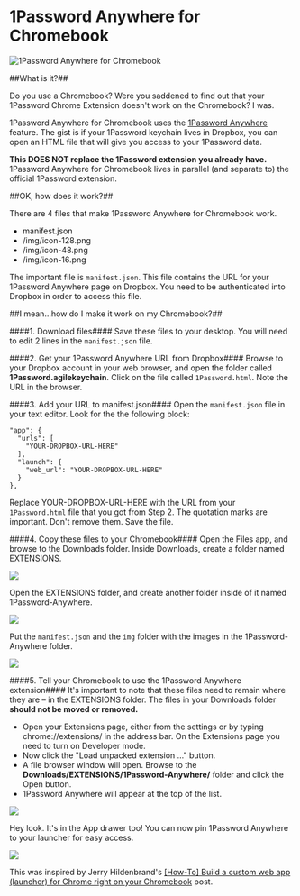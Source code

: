 1Password Anywhere for Chromebook
=============

<img src="http://asianmack.com/github/01-1Password.png" alt="1Password Anywhere for Chromebook" />

##What is it?##

Do you use a Chromebook? Were you saddened to find out that your 1Password Chrome Extension doesn't work on the Chromebook? I was.

1Password Anywhere for Chromebook uses the [1Password Anywhere](http://help.agilebits.com/1Password3/1passwordanywhere.html) feature. The gist is if your 1Password keychain lives in Dropbox, you can open an HTML file that will give you access to your 1Password data.

**This DOES NOT replace the 1Password extension you already have.** 1Password Anywhere for Chromebook lives in parallel (and separate to) the official 1Password extension.


##OK, how does it work?##

There are 4 files that make 1Password Anywhere for Chromebook work.

* manifest.json
* /img/icon-128.png
* /img/icon-48.png
* /img/icon-16.png

The important file is ```manifest.json```. This file contains the URL for your 1Password Anywhere page on Dropbox. You need to be authenticated into Dropbox in order to access this file.

##I mean...how do I make it work on my Chromebook?##

####1. Download files####
Save these files to your desktop. You will need to edit 2 lines in the ```manifest.json``` file.

####2. Get your 1Password Anywhere URL from Dropbox####
Browse to your Dropbox account in your web browser, and open the folder called **1Password.agilekeychain**. Click on the file called ```1Password.html```. Note the URL in the browser.

####3. Add your URL to manifest.json####
Open the ```manifest.json``` file in your text editor. Look for the the following block:

```
"app": {
  "urls": [
    "YOUR-DROPBOX-URL-HERE"
  ],
  "launch": {
    "web_url": "YOUR-DROPBOX-URL-HERE"
  }
},
```

Replace YOUR-DROPBOX-URL-HERE with the URL from your ```1Password.html``` file that you got from Step 2. The quotation marks are important. Don't remove them. Save the file.

####4. Copy these files to your Chromebook####
Open the Files app, and browse to the Downloads folder. Inside Downloads, create a folder named EXTENSIONS.

<img src="http://asianmack.com/github/02-1Password.jpg" />

Open the EXTENSIONS folder, and create another folder inside of it named 1Password-Anywhere.

<img src="http://asianmack.com/github/03-1Password.jpg" />

Put the ```manifest.json``` and the ```img``` folder with the images in the 1Password-Anywhere folder.

<img src="http://asianmack.com/github/04-1Password.jpg" />

####5. Tell your Chromebook to use the 1Password Anywhere extension####
It's important to note that these files need to remain where they are – in the EXTENSIONS folder. The files in your Downloads folder **should not be moved or removed.**

* Open your Extensions page, either from the settings or by typing chrome://extensions/ in the address bar. On the Extensions page you need to turn on Developer mode.
* Now click the "Load unpacked extension ..." button.
* A file browser window will open. Browse to the **Downloads/EXTENSIONS/1Password-Anywhere/** folder and click the Open button.
* 1Password Anywhere will appear at the top of the list.

<img src="http://asianmack.com/github/05-1Password.png" />

Hey look. It's in the App drawer too! You can now pin 1Password Anywhere to your launcher for easy access.

<img src="http://asianmack.com/github/06-1Password.jpg" />

This was inspired by Jerry Hildenbrand's <a href="http://forums.androidcentral.com/chromebooks/296511-how-build-custom-web-app-launcher-chrome-right-your-chromebook-image-heavy.html">[How-To] Build a custom web app (launcher) for Chrome right on your Chromebook</a> post.
